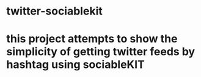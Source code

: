# twitter-sociablekit
# this project attempts to show the simplicity of getting twitter feeds by hashtag using sociableKIT
